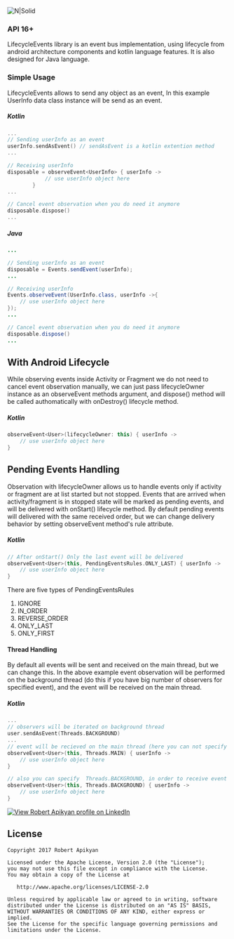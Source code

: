 ![N|Solid](https://github.com/RobertApikyan/LifecycleEvents/blob/master/Intro/intro.png?raw=true)

### API 16+
LifecycleEvents library is an event bus implementation, using lifecycle from android architecture components and kotlin language features.
It is also designed for Java language.
### Simple Usage
LifecycleEvents allows to send any object as an event,
In this example UserInfo data class instance will be send as an event.
##### Kotlin
```kotlin
...
// Sending userInfo as an event
userInfo.sendAsEvent() // sendAsEvent is a kotlin extention method
...

// Receiving userInfo
disposable = observeEvent<UserInfo> { userInfo ->
            // use userInfo object here
        }
...

// Cancel event observation when you do need it anymore
disposable.dispose()
...
````
##### Java
```java
...

// Sending userInfo as an event
disposable = Events.sendEvent(userInfo);
...

// Receiving userInfo
Events.observeEvent(UserInfo.class, userInfo ->{
	// use userInfo object here
});
...

// Cancel event observation when you do need it anymore
disposable.dispose()
...
````
## With Android Lifecycle
While observing events inside Activity or Fragment we do not need to cancel event observation manually, we can just pass lifecycleOwner instance as an observeEvent methods argument, and dispose() method will be called authomatically with onDestroy() lifecycle method.
##### Kotlin
```kotlin
observeEvent<User>(lifecycleOwner: this) { userInfo ->
    // use userInfo object here
}
```
## Pending Events Handling
Observation with lifecycleOwner allows us to handle events only if activity or fragment are at list started but not stopped.
Events that are arrived when activity/fragment is in stopped state will be marked as pending events, and will be delivered
with onStart() lifecycle method. By default pending events will delivered with the same received order,
but we can change delivery behavior by setting observeEvent method's rule attribute.
##### Kotlin
```kotlin
// After onStart() Only the last event will be delivered
observeEvent<User>(this, PendingEventsRules.ONLY_LAST) { userInfo ->
    // use userInfo object here
}
```
There are five types of PendingEventsRules
 1. IGNORE
 2. IN_ORDER
 3. REVERSE_ORDER
 4. ONLY_LAST
 5. ONLY_FIRST

#### Thread Handling
By default all events will be sent and received on the main thread, but we can change this.
In the above example event observation will be performed on the background thread (do this if you have big number of observers for specified event),
and the event will be received on the main thread.
##### Kotlin
```kotlin
...
// observers will be iterated on background thread
user.sendAsEvent(Threads.BACKGROUND)
...
// event will be recieved on the main thread (here you can not specify Threads.MAIN, it is the default value)
observeEvent<User>(this, Threads.MAIN) { userInfo ->
    // use userInfo object here
}

// also you can specify  Threads.BACKGROUND, in order to receive event on the background thread
observeEvent<User>(this, Threads.BACKGROUND) { userInfo ->
    // use userInfo object here
}
```




[![View Robert Apikyan profile on LinkedIn](https://www.linkedin.com/img/webpromo/btn_viewmy_160x33.png)](https://www.linkedin.com/in/robert-apikyan-24b915130/)

License
-------

    Copyright 2017 Robert Apikyan

    Licensed under the Apache License, Version 2.0 (the "License");
    you may not use this file except in compliance with the License.
    You may obtain a copy of the License at

       http://www.apache.org/licenses/LICENSE-2.0

    Unless required by applicable law or agreed to in writing, software
    distributed under the License is distributed on an "AS IS" BASIS,
    WITHOUT WARRANTIES OR CONDITIONS OF ANY KIND, either express or implied.
    See the License for the specific language governing permissions and
    limitations under the License.
